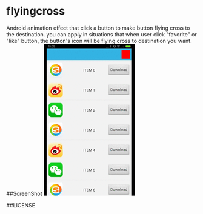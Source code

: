 # flyingcross
Android animation effect that click a button to make button flying cross to the destination. you can apply in situations that when user click "favorite" or "like" button, the button's icon will be flying cross to destination you want.
##ScreenShot
![Alt text](screen_shot.gif)&nbsp;

##LICENSE
